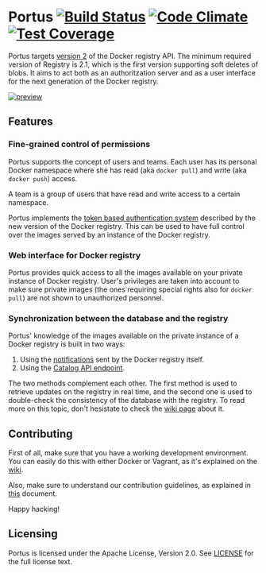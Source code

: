 # Portus [![Build Status](https://travis-ci.org/SUSE/Portus.svg?branch=master)](https://travis-ci.org/SUSE/Portus) [![Code Climate](https://codeclimate.com/github/SUSE/Portus/badges/gpa.svg)](https://codeclimate.com/github/SUSE/Portus) [![Test Coverage](https://codeclimate.com/github/SUSE/Portus/badges/coverage.svg)](https://codeclimate.com/github/SUSE/Portus/coverage)

Portus targets [version 2](https://github.com/docker/distribution/blob/master/docs/spec/api.md)
of the Docker registry API. The minimum required version of Registry is 2.1,
which is the first version supporting soft deletes of blobs. It aims to act
both as an authoritzation server and as a user interface for the next
generation of the Docker registry.

[![preview](https://cloud.githubusercontent.com/assets/22728/9274870/897410de-4299-11e5-9ebf-c6ecc1ae7733.png)](https://www.youtube.com/watch?v=hGqvYVvdf7U)

## Features

### Fine-grained control of permissions

Portus supports the concept of users and teams. Each user has its personal Docker namespace where she has read (aka `docker pull`) and write (aka `docker push`) access.

A team is a group of users that have read and write access to a certain namespace.

Portus implements the [token based authentication system](https://github.com/docker/distribution/blob/master/docs/spec/auth/token.md)
described by the new version of the Docker registry. This can be used to have full control over the images served by an instance of the Docker registry.

### Web interface for Docker registry

Portus provides quick access to all the images available on your private instance of Docker registry. User's privileges are taken into account to make sure private images (the ones requiring special rights also for `docker pull`) are not shown to unauthorized personnel.

### Synchronization between the database and the registry

Portus' knowledge of the images available on the private instance of a Docker
registry is built in two ways:

1. Using the [notifications](https://github.com/docker/distribution/blob/master/docs/notifications.md)
sent by the Docker registry itself.
2. Using the [Catalog API endpoint](https://github.com/docker/distribution/blob/master/docs/spec/api.md#listing-repositories).

The two methods complement each other. The first method is used to retrieve
updates on the registry in real time, and the second one is used to
double-check the consistency of the database with the registry. To read more on
this topic, don't hesistate to check the [wiki
page](https://github.com/SUSE/Portus/wiki/Synchronizing-the-Registry-and-Portus)
about it.

## Contributing

First of all, make sure that you have a working development environment. You
can easily do this with either Docker or Vagrant, as it's explained on the
[wiki](https://github.com/SUSE/Portus/wiki/The-development-environment).

Also, make sure to understand our contribution guidelines, as explained in
[this](https://github.com/SUSE/Portus/blob/master/CONTRIBUTING.md) document.

Happy hacking!

## Licensing

Portus is licensed under the Apache License, Version 2.0. See
[LICENSE](https://github.com/SUSE/Portus/blob/master/LICENSE) for the full
license text.
